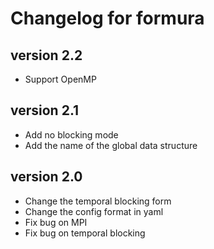 # Changelog for formura
## version 2.2

- Support OpenMP

## version 2.1

- Add no blocking mode
- Add the name of the global data structure

## version 2.0

- Change the temporal blocking form
- Change the config format in yaml
- Fix bug on MPI
- Fix bug on temporal blocking
